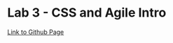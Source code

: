 # Lab 3 - CSS and Agile Intro

[Link to Github Page]( https://harrisonle128.github.io/sp25-cse110-lab3)
